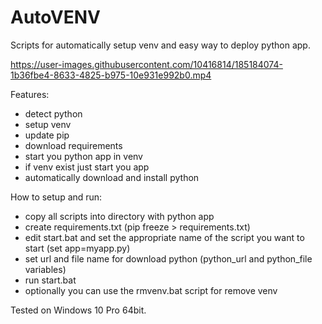 # AutoVENV
Scripts for automatically setup venv and easy way to deploy python app.

https://user-images.githubusercontent.com/10416814/185184074-1b36fbe4-8633-4825-b975-10e931e992b0.mp4

Features:
- detect python
- setup venv
- update pip
- download requirements
- start you python app in venv
- if venv exist just start you app
- automatically download and install python

How to setup and run:
- copy all scripts into directory with python app
- create requirements.txt (pip freeze > requirements.txt)
- edit start.bat and set the appropriate name of the script you want to start (set app=myapp.py)
- set url and file name for download python (python_url and python_file variables)
- run start.bat
- optionally you can use the rmvenv.bat script for remove venv

Tested on Windows 10 Pro 64bit.
